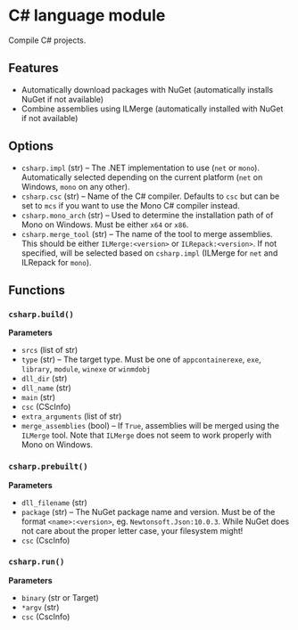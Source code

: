 # C# language module

Compile C# projects.

## Features

* Automatically download packages with NuGet (automatically installs NuGet if not available)
* Combine assemblies using ILMerge (automatically installed with NuGet if not available)

## Options

* `csharp.impl` (str) &ndash; The .NET implementation to use (`net` or `mono`).
  Automatically selected depending on the current platform (`net` on Windows,
  `mono` on any other).
* `csharp.csc` (str) &ndash; Name of the C# compiler. Defaults to `csc` but
  can be set to `mcs` if you want to use the Mono C# compiler instead.
* `csharp.mono_arch` (str) &ndash; Used to determine the installation path of
  of Mono on Windows. Must be either `x64` or `x86`.
* `csharp.merge_tool` (str) &ndash; The name of the tool to merge assemblies.
  This should be either `ILMerge:<version>` or `ILRepack:<version>`. If not
  specified, will be selected based on `csharp.impl` (ILMerge for `net` and
  ILRepack for `mono`).

## Functions

### `csharp.build()`

__Parameters__

* `srcs` (list of str)
* `type` (str) &ndash; The target type. Must be one of `appcontainerexe`,
  `exe`, `library`, `module`, `winexe` or `winmdobj`
* `dll_dir` (str)
* `dll_name` (str)
* `main` (str)
* `csc` (CScInfo)
* `extra_arguments` (list of str)
* `merge_assemblies` (bool) &ndash; If `True`, assemblies will be merged 
  using the `ILMerge` tool. Note that `ILMerge` does not seem to work properly
  with Mono on Windows.

### `csharp.prebuilt()`

__Parameters__

* `dll_filename` (str)
* `package` (str) &ndash; The NuGet package name and version. Must be of the
  format `<name>:<version>`, eg. `Newtonsoft.Json:10.0.3`. While NuGet does
  not care about the proper letter case, your filesystem might!
* `csc` (CscInfo)

### `csharp.run()`

__Parameters__

* `binary` (str or Target)
* `*argv` (str)
* `csc` (CscInfo)
